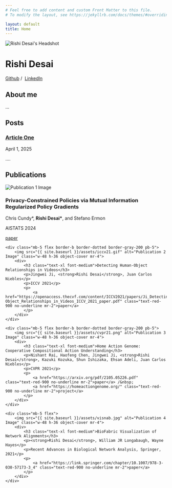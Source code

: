 ```yaml
---
# Feel free to add content and custom Front Matter to this file.
# To modify the layout, see https://jekyllrb.com/docs/themes/#overriding-theme-defaults

layout: default
title: Home
---
```


<div class="flex mb-8 pb-5 border-b border-gray-200">
    <img src="{{ site.baseurl }}/assets/headshot.jpeg" alt="Rishi Desai's Headshot" class="w-56 mr-5">
    <div>
        <h1 class="text-red-900 text-3xl mt-0">Rishi Desai</h1>
        <p>
            <a href="https://github.com/RishiDesai" class="text-red-900 no-underline mr-2">Github</a> /&nbsp;
            <a href="https://www.linkedin.com/in/rishi-desai1/" class="text-red-900 no-underline mr-2">LinkedIn</a>
        </p>
    </div>
</div>

<section id="about" class="mb-10 pb-5 border-b border-gray-200">
    <h2 class="text-2xl mb-4">About me</h2>
    <p>...</p>
</section>

<section id="posts" class="mb-10 pb-5 border-b border-gray-200">
    <h2 class="text-2xl mb-4">Posts</h2>
    <div class="mb-5">
        <h3 class="text-xl font-medium">
            <a href="{{ site.baseurl }}/posts/article-one" class="text-red-900 no-underline">Article One</a>
        </h3>
        <p class="text-gray-600">April 1, 2025</p>
        <p>....</p>
    </div>
</section>

<section id="publications" class="mb-10 pb-5 border-b border-gray-200">
    <h2 class="text-2xl mb-4">Publications</h2>
    <div class="mb-5 flex border-b border-dotted border-gray-200 pb-5">
        <img src="{{ site.baseurl }}/assets/aistats24.gif" alt="Publication 1 Image" class="w-48 h-36 object-cover mr-4">
        <div>
            <h3 class="text-xl font-medium">Privacy-Constrained Policies via Mutual Information Regularized Policy Gradients</h3>
            <p>Chris Cundy*, <strong>Rishi Desai*</strong>, and Stefano Ermon</p>
            <p>AISTATS 2024</p>
            <p>
                <a href="https://proceedings.mlr.press/v238/cundy24a/cundy24a.pdf" class="text-red-900 no-underline mr-2">paper</a>
            </p>
        </div>
    </div>
    
    <div class="mb-5 flex border-b border-dotted border-gray-200 pb-5">
        <img src="{{ site.baseurl }}/assets/iccv21.gif" alt="Publication 2 Image" class="w-48 h-36 object-cover mr-4">
        <div>
            <h3 class="text-xl font-medium">Detecting Human-Object Relationships in Videos</h3>
            <p>Jingwei Ji, <strong>Rishi Desai</strong>, Juan Carlos Niebles</p>
            <p>ICCV 2021</p>
            <p>
                <a href="https://openaccess.thecvf.com/content/ICCV2021/papers/Ji_Detecting_Human-Object_Relationships_in_Videos_ICCV_2021_paper.pdf" class="text-red-900 no-underline mr-2">paper</a>
            </p>
        </div>
    </div>
    
    <div class="mb-5 flex border-b border-dotted border-gray-200 pb-5">
        <img src="{{ site.baseurl }}/assets/cvpr21.png" alt="Publication 3 Image" class="w-48 h-36 object-cover mr-4">
        <div>
            <h3 class="text-xl font-medium">Home Action Genome: Cooperative Compositional Action Understanding</h3>
            <p>Nishant Rai, Haofeng Chen, Jingwei Ji, <strong>Rishi Desai</strong>, Kazuki Kozuka, Shun Ishizaka, Ehsan Adeli, Juan Carlos Niebles</p>
            <p>CVPR 2021</p>
            <p>
                <a href="https://arxiv.org/pdf/2105.05226.pdf" class="text-red-900 no-underline mr-2">paper</a> /&nbsp; 
                <a href="https://homeactiongenome.org/" class="text-red-900 no-underline mr-2">project</a>
            </p>
        </div>
    </div>
    
    <div class="mb-5 flex">
        <img src="{{ site.baseurl }}/assets/visnab.jpg" alt="Publication 4 Image" class="w-48 h-36 object-cover mr-4">
        <div>
            <h3 class="text-xl font-medium">BioFabric Visualization of Network Alignments</h3>
            <p><strong>Rishi Desai</strong>, William JR Longabaugh, Wayne Hayes</p>
            <p>Recent Advances in Biological Network Analysis, Springer, 2021</p>
            <p>
                <a href="https://link.springer.com/chapter/10.1007/978-3-030-57173-3_4" class="text-red-900 no-underline mr-2">paper</a> 
            </p>
        </div>
    </div>
</section>
